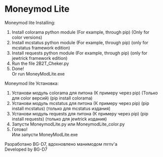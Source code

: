 # Moneymod Lite
Moneymod lite
Installing:
1. Install colorama python module (For example, through pip) (Only for color versions) 
2. Install mcstatus python module (For example, through pip) (only for mcstatus framework edition)
2. Install requests python module (For example, through pip) (only for jewtrick framework edition)
3. Run the file 2B2T_Cheker.py
4. Done!  
Or run MoneyModLite.exe

Moneymod lite
Установка:
1. Установи модуль colorama для питона (К примеру через pip) (Только для color версий) (pip install colorama)
2. Установи модуль mcstatus для питона (К примеру через pip) (pip install mcstatus) (только для mcstatus издания)
2. Установи модуль requests для питона (К примеру через pip) (pip install requests) (только для jewtrick издания)
3. Запусти MoneymodLite.py или MoneymodLite_color.py
4. Готово!  
Или запусти MoneyModLite.exe

Разработано BG-D7, вдохновлено манимодом mrnv'а    
Developed by BG-D7
